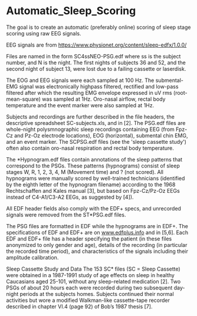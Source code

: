 # Automatic_Sleep_Scoring
The goal is to create an automatic (preferably online) scoring of sleep stage scoring using raw EEG signals.


EEG signals are from https://www.physionet.org/content/sleep-edfx/1.0.0/

Files are named in the form SC4ssNEO-PSG.edf where ss is the subject number, and N is the night. The first nights of subjects 36 and 52, and the second night of subject 13, were lost due to a failing cassette or laserdisk.

The EOG and EEG signals were each sampled at 100 Hz. The submental-EMG signal was electronically highpass filtered, rectified and low-pass filtered after which the resulting EMG envelope expressed in uV rms (root-mean-square) was sampled at 1Hz. Oro-nasal airflow, rectal body temperature and the event marker were also sampled at 1Hz.

Subjects and recordings are further described in the file headers, the descriptive spreadsheet SC-subjects.xls, and in [2]. The PSG.edf files are whole-night polysmnographic sleep recordings containing EEG (from Fpz-Cz and Pz-Oz electrode locations), EOG (horizontal), submental chin EMG, and an event marker. The SCPSG.edf files (see the 'sleep cassette study') often also contain oro-nasal respiration and rectal body temperature.

The *Hypnogram.edf files contain annotations of the sleep patterns that correspond to the PSGs. These patterns (hypnograms) consist of sleep stages W, R, 1, 2, 3, 4, M (Movement time) and ? (not scored). All hypnograms were manually scored by well-trained technicians (identified by the eighth letter of the hypnogram filename) according to the 1968 Rechtschaffen and Kales manual [3], but based on Fpz-Cz/Pz-Oz EEGs instead of C4-A1/C3-A2 EEGs, as suggested by [4]).

All EDF header fields also comply with the EDF+ specs, and unrecorded signals were removed from the ST*PSG.edf files.

The PSG files are formatted in EDF while the hypnograms are in EDF+. The specifications of EDF and EDF+ are on www.edfplus.info and in [5,6]. Each EDF and EDF+ file has a header specifying the patient (in these files anonymized to only gender and age), details of the recording (in particular the recorded time period), and characteristics of the signals including their amplitude calibration.

Sleep Cassette Study and Data The 153 SC* files (SC = Sleep Cassette) were obtained in a 1987-1991 study of age effects on sleep in healthy Caucasians aged 25-101, without any sleep-related medication [2]. Two PSGs of about 20 hours each were recorded during two subsequent day-night periods at the subjects homes. Subjects continued their normal activities but wore a modified Walkman-like cassette-tape recorder described in chapter VI.4 (page 92) of Bob’s 1987 thesis [7].
